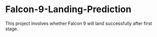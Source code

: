 # Falcon-9-Landing-Prediction
This project involves whether Falcon 9 will land successfully after first stage.
